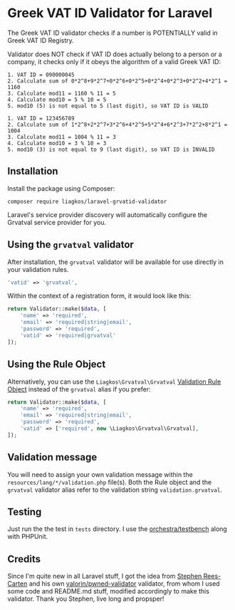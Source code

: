# Greek VAT ID Validator for Laravel

The Greek VAT ID validator checks if a number is POTENTIALLY valid in Greek VAT ID Registry.

Validator does NOT check if VAT ID does actually belong to a person or a company, it checks only if it obeys the algorithm of a valid Greek VAT ID:

```
1. VAT ID = 090000045
2. Calculate sum of 0*2^8+9*2^7+0*2^6+0*2^5+0*2^4+0*2^3+0*2^2+4*2^1 = 1160
3. Calculate mod11 = 1160 % 11 = 5
4. Calculate mod10 = 5 % 10 = 5
5. mod10 (5) is not equal to 5 (last digit), so VAT ID is VALID
```

```
1. VAT ID = 123456789
2. Calculate sum of 1*2^8+2*2^7+3*2^6+4*2^5+5*2^4+6*2^3+7*2^2+8*2^1 = 1004
3. Calculate mod11 = 1004 % 11 = 3
4. Calculate mod10 = 3 % 10 = 3
5. mod10 (3) is not equal to 9 (last digit), so VAT ID is INVALID
```

## Installation

Install the package using Composer:

```
composer require liagkos/laravel-grvatid-validator
```

Laravel's service provider discovery will automatically configure the Grvatval service provider for you.

## Using the `grvatval` validator

After installation, the `grvatval` validator will be available for use directly in your validation rules.
```php
'vatid' => 'grvatval',
```

Within the context of a registration form, it would look like this:
```php
return Validator::make($data, [
    'name' => 'required',
    'email' => 'required|string|email',
    'password' => 'required',
    'vatid' => 'required|grvatval'
]);
```

## Using the Rule Object

Alternatively, you can use the `Liagkos\Grvatval\Grvatval` [Validation Rule Object](https://laravel.com/docs/5.5/validation#using-rule-objects)
instead of the `grvatval` alias if you prefer:

```php
return Validator::make($data, [
    'name' => 'required',
    'email' => 'required|string|email',
    'password' => 'required',
    'vatid' => ['required', new \Liagkos\Grvatval\Grvatval],
]);
```

## Validation message

You will need to assign your own validation message within the `resources/lang/*/validation.php` file(s).
Both the Rule object and the `grvatval` validator alias refer to the validation string `validation.grvatval`.

## Testing

Just run the the test in `tests` directory. I use the [orchestra/testbench](https://github.com/orchestral/testbench) along with PHPUnit.

## Credits

Since I'm quite new in all Laravel stuff, I got the idea from [Stephen Rees-Carten](https://github.com/valorin) and his own [valorin/pwned-validator](https://github.com/valorin/pwned-validator) validator, from whom I used some code and README.md stuff, modified accordingly to make this validator. Thank you Stephen, live long and propsper!